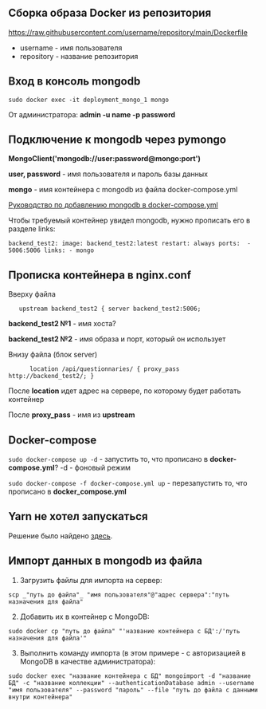 ## Сборка образа Docker из репозитория ##

https://raw.githubusercontent.com/username/repository/main/Dockerfile

- username - имя пользователя
- repository - название репозитория

## Вход в консоль mongodb ##

`sudo docker exec -it deployment_mongo_1 mongo`

От администратора:
__admin -u name -p password__

## Подключение к mongodb через pymongo ##

__MongoClient('mongodb://user:password@mongo:port')__

__user, password__ - имя пользователя и пароль базы данных

__mongo__ - имя контейнера с mongodb из файла docker-compose.yml

[Руководство по добавлению mongodb в docker-compose.yml](https://hub.docker.com/_/mongo)

Чтобы требуемый контейнер увидел mongodb, нужно прописать его в разделе links:

  `backend_test2:
    image: backend_test2:latest
    restart: always
    ports: 
      - 5006:5006
    links:
      - mongo`
 
 ## Прописка контейнера в nginx.conf ##
 
 Вверху файла
 
 `    upstream backend_test2 {
      server backend_test2:5006;  `
      
__backend_test2 №1__ - имя хоста?

__backend_test2 №2__ - имя образа и порт, который он использует

Внизу файла (блок server)

`      location /api/questionnaries/ {
        proxy_pass http://backend_test2/;
      }`
      
После __location__ идет адрес на сервере, по которому будет работать контейнер

После __proxy_pass__ - имя из __upstream__
      
## Docker-compose ##

`sudo docker-compose up -d` - запустить то, что прописано в __docker-compose.yml__? -d - фоновый режим

`sudo docker-compose -f docker-compose.yml up` - перезапустить то, что прописано в __docker_compose.yml__

## Yarn не хотел запускаться ##

Решение было найдено [здесь](https://laracasts.com/discuss/channels/laravel/sh-1-cross-env-permission-denied).

## Импорт данных в mongodb из файла ##

1. Загрузить файлы для импорта на сервер:

```
scp _"путь до файла"_ "имя пользователя"@"адрес сервера":"путь назначения для файла"
```

2. Добавить их в контейнер с MongoDB:

```
sudo docker cp "путь до файла" "'название контейнера с БД':/'путь назначения для файла'"
```
3. Выполнить команду импорта (в этом примере - с авторизацией в MongoDB в качестве администратора):

```
sudo docker exec "название контейнера с БД" mongoimport -d "название БД" -c "название коллекции" --authenticationDatabase admin --username "имя пользователя" --password "пароль" --file "путь до файла с данными внутри контейнера"
```
